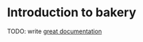 # Introduction to bakery

TODO: write [great documentation](http://jacobian.org/writing/what-to-write/)
